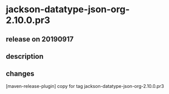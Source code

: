 # jackson-datatype-json-org-2.10.0.pr3

## release on 20190917

## description

## changes

[maven-release-plugin] copy for tag jackson-datatype-json-org-2.10.0.pr3

